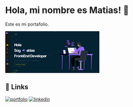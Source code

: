 # Hola, mi nombre es Matias! 👋

Este es mi portafolio.

![alt text](https://github.com/MatiAlva/portfolio-2023/blob/master/public/ParaReadme.png?raw=true)

## 🔗 Links

[![portfolio](https://img.shields.io/badge/my_portfolio-000?style=for-the-badge&logo=ko-fi&logoColor=white)](https://portfolio-2023-lovat.vercel.app/)
[![linkedin](https://img.shields.io/badge/linkedin-0A66C2?style=for-the-badge&logo=linkedin&logoColor=white)](https://www.linkedin.com/in/mati-dev/)
